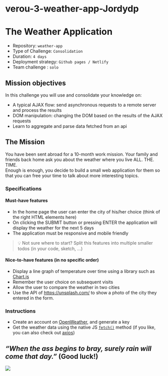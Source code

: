 # verou-3-weather-app-Jordydp

# The Weather Application

- Repository: `weather-app`
- Type of Challenge: `Consolidation`
- Duration: `4 days`
- Deployment strategy: `Github pages / Netlify`
- Team challenge : `solo`

## Mission objectives

In this challenge you will use and consolidate your knowledge on:

- A typical AJAX flow: send asynchronous requests to a remote server and process the results
- DOM manipulation: changing the DOM based on the results of the AJAX requests
- Learn to aggregate and parse data fetched from an api

## The Mission

You have been sent abroad for a 10-month work mission. Your family and friends back home ask you about the weather where you live ALL. THE. TIME.  
Enough is enough, you decide to build a small web application for them so that you can free your time to talk about more interesting topics.

### Specifications

#### Must-have features

- In the home page the user can enter the city of his/her choice (think of the right HTML elements here)
- On clicking the SUBMIT button or pressing ENTER the application will display the weather for the next 5 days
- The application must be responsive and mobile friendly

> 💡 Not sure where to start? Split this features into multiple smaller todos (in your code, sketch, ...)

#### Nice-to-have features (in no specific order)

- Display a line graph of temperature over time using a library such as [Chart.js](https://www.chartjs.org)
- Remember the user choice on subsequent visits
- Allow the user to compare the weather in two cities
- Use the API of https://unsplash.com/ to show a photo of the city they entered in the form.

### Instructions

- Create an account on [OpenWeather](https://home.openweathermap.org/.), and generate a key
- Get the weather data using the native JS [`fetch()`](https://devdocs.io/dom/fetch_api/using_fetch) method (if you like, you can also check out [axios](https://github.com/axios/axios))

## _“When the ass begins to bray, surely rain will come that day.”_ (Good luck!)

![](./american-storm.gif)